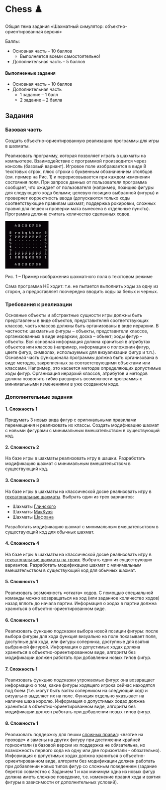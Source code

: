 # Chess ♟️

Общая тема задания «Шахматный симулятор: объектно-ориентированная версия»

Баллы:

- Основная часть – 10 баллов
    - Выполняется всеми самостоятельно!
- Дополнительная часть – 5 баллов

#### Выполненные задания

- Основная часть – 10 баллов
- Дополнительная часть
  - 1 задание – 1 балл
  - 2 задание – 2 балла

## Задания

### Базовая часть

Создать объектно-ориентированную реализацию программы для игры в шахматы.

Реализовать программу, которая позволяет играть в шахматы на компьютере.
Взаимодействие с программой производится через консоль (базовый вариант).
Игровое поле изображается в виде 8 текстовых строк, плюс строки с буквенным обозначением столбцов (см. пример на Рис. 1)
и перерисовывается при каждом изменении состояния поля.
При запросе данных от пользователя программа сообщает, что ожидает от пользователя (например, позицию фигуры для
следующего хода белыми; целевую позицию выбранной фигуры) и проверяет корректность ввода (допускаются только ходы
соответствующие правилам
шахмат; поддержка рокировки, сложных правил для пешек и проверки мата вынесена в отдельные пункты).
Программа должна считать количество сделанных ходов.

![01-chess.png](misc/images/01-chess.png)

Рис. 1 – Пример изображения шахматного поля в текстовом режиме

Сама программа НЕ ходит: т.е. не пытается выполнить ходы за одну из сторон, а предоставляет поочередно вводить ходы за
белых и черных.

### Требования к реализации

Основные объекты и абстрактные сущности игры должны быть представлены в виде объектов, представителей соответствующих
классов, часть классов должны быть организованы в виде иерархии.
В частности: шахматные фигуры – объекты, представители классов, организованных в виде иерархии; доска – объект; ходы
фигур – объекты.
Вся основная информация должна храниться в атрибутах объектов или классов (например, информация о положении фигур, цвете
фигур, символах, используемых для визуализации фигур и т.п.).
Основная часть функционала программы должна быть организована в виде методов, закрепленных за соответствующими
объектами или классами.
Например, это касается методов определяющих допустимые ходы фигур.
Организация иерархий классов, атрибутов и методов должна позволять гибко расширять возможности программы с минимальными
изменениями в уже созданном коде.

### Дополнительные задания

#### 1. Сложность 1

Придумать 3 новых вида фигур с оригинальными правилами перемещения и реализовать их классы. Создать модификацию шахмат с
новыми фигурами с минимальным вмешательством в существующий код.

#### 2. Сложность 2

На базе игры в шахматы реализовать игру в шашки. Разработать модификацию шахмат с минимальным вмешательством в
существующий код.

#### 3. Сложность 3

На базе игры в шахматы на классической доске реализовать игру
в [гексагональные шахматы](https://ru.wikipedia.org/wiki/Гексагональные_шахматы).
Выбрать один из трех вариантов:

- Шахматы [Глинского](https://ru.wikipedia.org/wiki/Гексагональные_шахматы_Глинского)
- Шахматы [МакКуэя](https://ru.wikipedia.org/wiki/Гексагональные_шахматы_Глинского#Шахматы_МакКуэя)
- Шахматы [Шафрана](https://ru.wikipedia.org/wiki/Гексагональные_шахматы_Шафрана)

Разработать модификацию шахмат с минимальным вмешательством в существующий код для обычных шахмат.

#### 4. Сложность 4

На базе игры в шахматы на классической доске реализовать игру
в [гексагональные шахматы на троих](https://ru.wikipedia.org/wiki/Шахматы_для_троих).
Выбрать один из существующих вариантов.
Разработать модификацию шахмат с минимальным вмешательством в существующий код для обычных шахмат.

#### 5. Сложность 1

Реализовать возможность «отката» ходов.
С помощью специальной команды можно возвращаться на ход (или заданное количество ходов) назад вплоть до начала партии.
Информация о ходах в партии должна храниться в объектно-ориентированном виде.

#### 6. Сложность 1

Реализовать функцию подсказки выбора новой позиции фигуры: после выбора фигуры для хода функция визуально на поле
показывает поля, доступные для хода, или фигуры соперника, доступные для взятия выбранной фигурой.
Информация о допустимых ходах должна храниться в объектно-ориентированном виде, алгоритм без модификации должен работать
при добавлении новых типов фигур.

#### 7. Сложность 1

Реализовать функцию подсказки угрожаемых фигур: она возвращает информацию о том, какие фигуры ходящего игрока сейчас
находятся под боем (т.е. могут быть взяты соперником на следующий ход) и визуально выделяет их на поле.
Функция отдельно указывает на наличие шаха королю.
Информация о допустимых ходах должна храниться в объектно-ориентированном виде, алгоритм без модификации должен работать
при добавлении новых типов фигур.

#### 8. Сложность 1

Реализовать поддержку для пешки [сложных правил](https://ru.wikipedia.org/wiki/Правила_шахмат): «взятие на проходе» и
замены на других фигуру при достижении крайней горизонтали (в базовой версии их поддержка не обязательна, но возможность
первого хода на одну или две горизонтали - обязательно).
Информация о допустимых ходах должна храниться в объектно-ориентированном виде, алгоритм без модификации
должен работать при добавлении новых типов фигур со сложным поведением (задание берется совместно с Заданием 1 и как
минимум одна из новых фигур должна иметь сложное поведение, т.е. изменение правил хода и взятия фигуры в зависимости от
дополнительных условий).